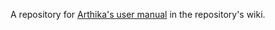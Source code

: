 A repository for [Arthika's user manual](https://github.com/Arthika/User-Manual/wiki/Home) in the repository's wiki.
